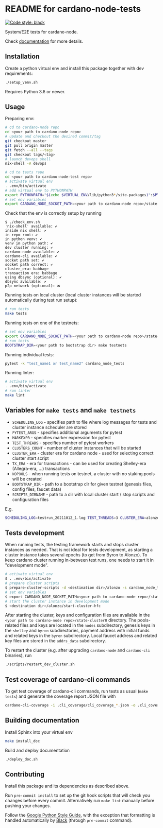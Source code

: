 # README for cardano-node-tests

[![Code style: black](https://img.shields.io/badge/code%20style-black-000000.svg)](https://github.com/ambv/black)

System/E2E tests for cardano-node.

Check [documentation](https://input-output-hk.github.io/cardano-node-tests) for more details.

## Installation

Create a python virtual env and install this package together with dev requirements:

```sh
./setup_venv.sh
```

Requires Python 3.8 or newer.

## Usage

Preparing env:

```sh
# cd to cardano-node repo
cd <your path to cardano-node repo>
# update and checkout the desired commit/tag
git checkout master
git pull origin master
git fetch --all --tags
git checkout tags/<tag>
# launch devops shell
nix-shell -A devops

# cd to tests repo
cd <your path to cardano-node-test repo>
# activate virtual env
. .env/bin/activate
# add virtual env to PYTHONPATH
export PYTHONPATH="$(echo $VIRTUAL_ENV/lib/python3*/site-packages)":$PYTHONPATH
# set env variables
export CARDANO_NODE_SOCKET_PATH=<your path to cardano-node repo>/state-cluster0/bft1.socket
```

Check that the env is correctly setup by running

```text
$ ./check_env.sh
'nix-shell' available: ✔
inside nix shell: ✔
in repo root: ✔
in python venv: ✔
venv in python path: ✔
dev cluster running: ✔
cardano-node available: ✔
cardano-cli available: ✔
socket path set: ✔
socket path correct: ✔
cluster_era: babbage
transaction era: babbage
using dbsync (optional): ✔
dbsync available: ✔
p2p network (optional): ❌
```

Running tests on local cluster (local cluster instances will be started automatically during test run setup):

```sh
# run tests
make tests
```

Running tests on one of the testnets:

```sh
# set env variables
export CARDANO_NODE_SOCKET_PATH=<your path to cardano-node repo>/state-cluster0/relay1.socket
# run tests
BOOTSTRAP_DIR=<your path to bootstrap dir> make testnets
```

Running individual tests:

```sh
pytest -k "test_name1 or test_name2" cardano_node_tests
```

Running linter:

```sh
# activate virtual env
. .env/bin/activate
# run linter
make lint
```

## Variables for `make tests` and `make testnets`

* `SCHEDULING_LOG` - specifies path to file where log messages for tests and cluster instance scheduler are stored
* `PYTEST_ARGS` - specifies additional arguments for pytest
* `MARKEXPR` - specifies marker expression for pytest
* `TEST_THREADS` - specifies number of pytest workers
* `CLUSTERS_COUNT` - number of cluster instances that will be started
* `CLUSTER_ERA` - cluster era for cardano node - used for selecting correct cluster start script
* `TX_ERA` - era for transactions - can be used for creating Shelley-era (Allegra-era, ...) transactions
* `NOPOOLS` - when running tests on testnet, a cluster with no staking pools will be created
* `BOOTSTRAP_DIR` - path to a bootstrap dir for given testnet (genesis files, config files, faucet data)
* `SCRIPTS_DIRNAME` - path to a dir with local cluster start / stop scripts and configuration files

E.g.

```sh
SCHEDULING_LOG=testrun_20211012_1.log TEST_THREADS=3 CLUSTER_ERA=alonzo TX_ERA=mary SCRIPTS_DIRNAME=cardano_node_tests/cluster_scripts/alonzo/ PYTEST_ARGS="-k 'test_stake_pool_low_cost or test_reward_amount'" MARKEXPR="not long" make tests
```


## Tests development

When running tests, the testing framework starts and stops cluster instances as needed. That is not ideal for tests development, as starting a cluster instance takes several epochs (to get from Byron to Alonzo). To keep cardano cluster running in-between test runs, one needs to start it in "development mode".

```sh
# activate virtual env
$ . .env/bin/activate
# prepare cluster scripts
$ prepare-cluster-scripts -d <destination dir>/alonzo -s cardano_node_tests/cluster_scripts/alonzo/
# set env variables
$ export CARDANO_NODE_SOCKET_PATH=<your path to cardano-node repo>/state-cluster0/bft1.socket DEV_CLUSTER_RUNNING=1
# start the cluster instance in development mode
$ <destination dir>/alonzo/start-cluster-hfc
```

After starting the cluster, keys and configuration files are available in the `<your path to cardano-node repo>/state-cluster0` directory. The pools-related files and keys are located in the `nodes` subdirectory, genesis keys in the `shelley` and `byron` subdirectories, payment address with initial funds and related keys in the `byron` subdirectory. Local faucet address and related key files are stored in the `addrs_data` subdirectory.

To restart the cluster (e.g. after upgrading `cardano-node` and `cardano-cli` binaries), run

```sh
./scripts/restart_dev_cluster.sh
```


## Test coverage of cardano-cli commands

To get test coverage of cardano-cli commands, run tests as usual (`make tests`) and generate the coverage report JSON file with

```sh
cardano-cli-coverage -i .cli_coverage/cli_coverage_*.json -o .cli_coverage/coverage_report.json
```


## Building documentation

Install Sphinx into your virtual env

```sh
make install_doc
```

Build and deploy documentation

```sh
./deploy_doc.sh
```


## Contributing

Install this package and its dependencies as described above.

Run `pre-commit install` to set up the git hook scripts that will check you changes before every commit. Alternatively run `make lint` manually before pushing your changes.

Follow the [Google Python Style Guide](https://google.github.io/styleguide/pyguide.html), with the exception that formatting is handled automatically by [Black](https://github.com/psf/black) (through `pre-commit` command).
